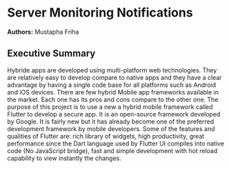 # Server Monitoring Notifications

**Authors:** Mustapha Friha

## Executive Summary
Hybride apps are developed using multi-platform web technologies. They are relatively easy to develop compare to native apps and they have a clear advantage by having a single code base for all platforms such as Android and iOS devices. There are few hybrid Mobile app frameworks available in the market. Each one has its pros and cons compare to the other one. The purpose of this project is to use a new a hybrid mobile framework called Flutter to develop a secure app. It is an open-source framework developed by Google. It is fairly new but it has already become one of the preferred development framework by mobile developers. Some of the features and qualities of Flutter are: rich library of widgets, high productivity, great performance since the Dart language used by Flutter UI compiles into native code (No JavaScript bridge), fast and simple development with hot reload capability to view instantly the changes.
